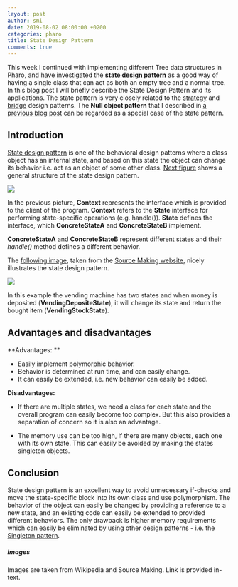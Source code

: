 ```yaml
---
layout: post
author: smi
date: 2019-08-02 08:00:00 +0200
categories: pharo
title: State Design Pattern
comments: true
---
```


This week I continued with implementing different Tree data structures in Pharo, and have investigated the [**state design pattern**](https://en.wikipedia.org/wiki/State_pattern) as a good way of having a single class that can act as both an empty tree and a normal tree. In this blog post I will briefly describe the State Design Pattern and its applications. The state pattern is very closely related to the [strategy](https://en.wikipedia.org/wiki/Strategy_pattern) and [bridge](https://en.wikipedia.org/wiki/Bridge_pattern) design patterns. The **Null object pattern** that I described in [a previous blog post](https://pharokeepers.github.io/pharo/2019/07/28/Null-Object-Pattern.html) can be regarded as a special case of the state pattern. 

## Introduction

[State design pattern](https://www.geeksforgeeks.org/state-design-pattern/) is one of the behavioral design patterns where a class object has an internal state, and based on this state the object can change its behavior  i.e. act as an object of some other class.  [Next figure](https://en.wikipedia.org/wiki/State_pattern) shows a general structure of the state design pattern. 



![](https://upload.wikimedia.org/wikipedia/commons/thumb/e/e8/State_Design_Pattern_UML_Class_Diagram.svg/940px-State_Design_Pattern_UML_Class_Diagram.svg.png)



In the previous picture, **Context** represents the interface which is provided to the client of the program. **Context** refers to the **State** interface for performing state-specific operations (e.g. handle()). **State** defines the interface, which **ConcreteStateA** and **ConcreteStateB** implement. 

**ConcreteStateA** and **ConcreteStateB** represent different states and their *handle()* method defines a different behavior. 

The [following image](https://sourcemaking.com/design_patterns/state), taken from the [Source Making website](https://sourcemaking.com), nicely illustrates the state design pattern. 

![](https://sourcemaking.com/files/v2/content/patterns/State_example1-2x.png)

In this example the vending machine has two states and when money is deposited (**VendingDepositeState**), it will change its state and return the bought item (**VendingStockState**). 



## Advantages and disadvantages 

**Advantages: **

- Easily implement polymorphic behavior. 
- Behavior is determined at run time, and can easily change. 
- It can easily be extended, i.e. new behavior can easily be added. 

**Disadvantages:**

- If there are multiple states, we need a class for each state and the overall program can easily become too complex. But this also provides a separation of concern so it is also an advantage.

- The memory use can be too high, if there are many objects, each one with its own state. This can easily be avoided by making the states singleton objects.

  

## Conclusion 

State design pattern is an excellent way to avoid unnecessary if-checks and move the state-specific block into its own class and use polymorphism. The behavior of the object can easily be changed by providing a reference to a new state, and an existing code can easily be extended to provided different behaviors. The only drawback is higher memory requirements which can easily be eliminated by using other design patterns - i.e. the [Singleton pattern](https://en.wikipedia.org/wiki/Singleton_pattern).



##### Images

Images are taken from Wikipedia and Source Making. Link is provided in-text.